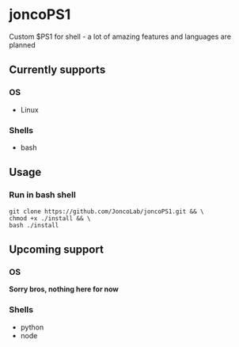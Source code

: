 # joncoPS1
Custom $PS1 for shell - a lot of amazing features and languages are planned

## Currently supports
### OS
* Linux

### Shells
* bash

## Usage
### Run in bash shell
```
git clone https://github.com/JoncoLab/joncoPS1.git && \
chmod +x ./install && \
bash ./install
```

## Upcoming support
### OS
__Sorry bros, nothing here for now__

### Shells
* python
* node
